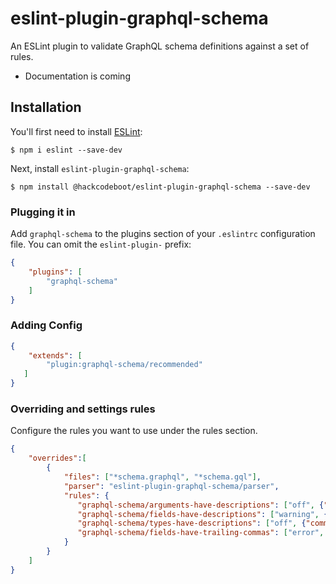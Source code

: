 # eslint-plugin-graphql-schema

An ESLint plugin to validate GraphQL schema definitions against a set of rules.

- Documentation is coming

## Installation

You'll first need to install [ESLint](http://eslint.org):

```
$ npm i eslint --save-dev
```

Next, install `eslint-plugin-graphql-schema`:

```
$ npm install @hackcodeboot/eslint-plugin-graphql-schema --save-dev
```


### Plugging it in

Add `graphql-schema` to the plugins section of your `.eslintrc` configuration file. You can omit the `eslint-plugin-` prefix:

```json
{
    "plugins": [
        "graphql-schema"
    ]
}
```

### Adding Config
```json
{
    "extends": [
        "plugin:graphql-schema/recommended"
   ]
}
```

### Overriding and settings rules
Configure the rules you want to use under the rules section.

```json
{
    "overrides":[
        {
            "files": ["*schema.graphql", "*schema.gql"],
            "parser": "eslint-plugin-graphql-schema/parser",
            "rules": {
               "graphql-schema/arguments-have-descriptions": ["off", {"commentDescriptions": false}],
               "graphql-schema/fields-have-descriptions": ["warning", {"commentDescriptions": false}],
               "graphql-schema/types-have-descriptions": ["off", {"commentDescriptions": false}],
               "graphql-schema/fields-have-trailing-commas": ["error", "never"]
            }
        }
    ]
}
```
